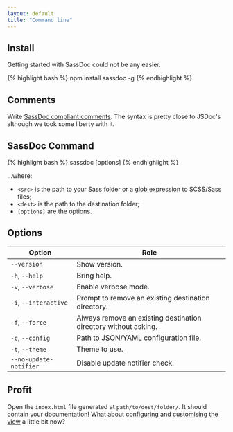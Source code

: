 ```yaml
---
layout: default
title: "Command line"
---
```


## Install

Getting started with SassDoc could not be any easier.

{% highlight bash %}
npm install sassdoc -g
{% endhighlight %}

## Comments

Write [SassDoc compliant comments](/annotations/). The syntax is pretty close to JSDoc's although we took some liberty with it.

## SassDoc Command

{% highlight bash %}
sassdoc <src> <dest> [options]
{% endhighlight %}

...where:

* `<src>` is the path to your Sass folder or a [glob expression] to SCSS/Sass files;
* `<dest>` is the path to the destination folder;
* `[options]` are the options.

## Options

| Option                 | Role                                                           |
|------------------------|----------------------------------------------------------------|
| `--version`            | Show version.                                                   |
| `-h`, `--help`         | Bring help.                                                     |
| `-v`, `--verbose`      | Enable verbose mode.                                            |
| `-i`, `--interactive`  | Prompt to remove an existing destination directory.             |
| `-f`, `--force`        | Always remove an existing destination directory without asking. |
| `-c`, `--config`       | Path to JSON/YAML configuration file.                           |
| `-t`, `--theme`        | Theme to use.                                                   |
| `--no-update-notifier` | Disable update notifier check.                                  |

[glob expression]: https://github.com/isaacs/node-glob#glob-primer

## Profit

Open the `index.html` file generated at `path/to/dest/folder/`. It should contain your documentation! What about [configuring](/configuration/) and [customising the view](/customising-the-view) a little bit now?
